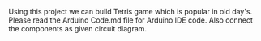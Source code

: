 Using this project we can build Tetris game which is popular in old day's.
Please read the Arduino Code.md file for Arduino IDE code.
Also connect the components as given circuit diagram.
